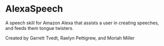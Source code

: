 # AlexaSpeech
A speech skill for Amazon Alexa that assists a user in creating speeches, and feeds them tongue twisters.

Created by Garrett Tvedt, Raelyn Pettigrew, and Moriah Miller
